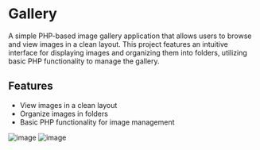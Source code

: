 # Gallery

A simple PHP-based image gallery application that allows users to browse and view images in a clean layout. This project features an intuitive interface for displaying images and organizing them into folders, utilizing basic PHP functionality to manage the gallery.

## Features
- View images in a clean layout
- Organize images in folders
- Basic PHP functionality for image management

![image](https://user-images.githubusercontent.com/17749811/152383401-26184b87-5e4b-4810-9544-74e379cc99d9.png)
![image](https://user-images.githubusercontent.com/17749811/152383422-eb2b4ba5-66f7-4c01-9193-e7847422f0ed.png)
